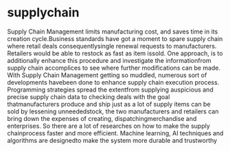 # supplychain
Supply Chain Management limits manufacturing cost, and saves time in its creation cycle.Business standards have got a moment to spare supply chain where retail deals consequentlysingle renewal requests to manufacturers. Retailers would be able to restock as fast as item issold. One approach, is to additionally enhance this procedure and investigate the informationfrom supply chain accomplices to see where further modifications can be made. With Supply Chain Management getting so muddled, numerous sort of developments havebeen done to enhance supply chain execution process. Programming strategies spread the extentfrom supplying auspicious and precise supply chain data to checking deals with the goal thatmanufacturers produce and ship just as a lot of supply items can be sold by lessening unneededstock, the two manufacturers and retailers can bring down the expenses of creating, dispatchingmerchandise and enterprises. So there are a lot of researches on how to make the supply chainprocess faster and more efficient. Machine learning, AI techniques and algorithms are designedto make the system more durable and trustworthy
